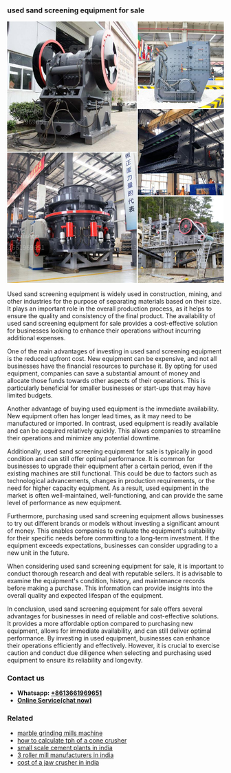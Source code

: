 <h3>used sand screening equipment for sale</h3><img src='1708499084.jpg' alt=''><p>Used sand screening equipment is widely used in construction, mining, and other industries for the purpose of separating materials based on their size. It plays an important role in the overall production process, as it helps to ensure the quality and consistency of the final product. The availability of used sand screening equipment for sale provides a cost-effective solution for businesses looking to enhance their operations without incurring additional expenses.</p><p>One of the main advantages of investing in used sand screening equipment is the reduced upfront cost. New equipment can be expensive, and not all businesses have the financial resources to purchase it. By opting for used equipment, companies can save a substantial amount of money and allocate those funds towards other aspects of their operations. This is particularly beneficial for smaller businesses or start-ups that may have limited budgets.</p><p>Another advantage of buying used equipment is the immediate availability. New equipment often has longer lead times, as it may need to be manufactured or imported. In contrast, used equipment is readily available and can be acquired relatively quickly. This allows companies to streamline their operations and minimize any potential downtime.</p><p>Additionally, used sand screening equipment for sale is typically in good condition and can still offer optimal performance. It is common for businesses to upgrade their equipment after a certain period, even if the existing machines are still functional. This could be due to factors such as technological advancements, changes in production requirements, or the need for higher capacity equipment. As a result, used equipment in the market is often well-maintained, well-functioning, and can provide the same level of performance as new equipment.</p><p>Furthermore, purchasing used sand screening equipment allows businesses to try out different brands or models without investing a significant amount of money. This enables companies to evaluate the equipment's suitability for their specific needs before committing to a long-term investment. If the equipment exceeds expectations, businesses can consider upgrading to a new unit in the future.</p><p>When considering used sand screening equipment for sale, it is important to conduct thorough research and deal with reputable sellers. It is advisable to examine the equipment's condition, history, and maintenance records before making a purchase. This information can provide insights into the overall quality and expected lifespan of the equipment.</p><p>In conclusion, used sand screening equipment for sale offers several advantages for businesses in need of reliable and cost-effective solutions. It provides a more affordable option compared to purchasing new equipment, allows for immediate availability, and can still deliver optimal performance. By investing in used equipment, businesses can enhance their operations efficiently and effectively. However, it is crucial to exercise caution and conduct due diligence when selecting and purchasing used equipment to ensure its reliability and longevity.</p><h3>Contact us</h3><ul><li><strong>Whatsapp:&nbsp;<a href="https://wa.me/8613661969651">+8613661969651</a></strong></li><li><a href="https://swt.shibang-china.com/?git&amp;zhl&amp;used sand screening equipment for sale"><strong>Online Service(chat now)</strong></a></li></ul><h3>Related</h3><ul><li><a href='marble grinding mills machine.md'>marble grinding mills machine</a></li><li><a href='how to calculate tph of a cone crusher.md'>how to calculate tph of a cone crusher</a></li><li><a href='small scale cement plants in india.md'>small scale cement plants in india</a></li><li><a href='3 roller mill manufacturers in india.md'>3 roller mill manufacturers in india</a></li><li><a href='cost of a jaw crusher in india.md'>cost of a jaw crusher in india</a></li></ul>